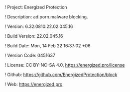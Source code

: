 ! Project: Energized Protection

! Description: ad.porn.malware blocking.

! Version: 6.32.0810.22.02.045.16

! Build Version: 22.02.045.16

! Build Date: Mon, 14 Feb 22 16:37:02 +06

! Version Code: 0451637

! License: CC BY-NC-SA 4.0, https://energized.pro/license

! Github: https://github.com/EnergizedProtection/block

! Web: https://energized.pro
